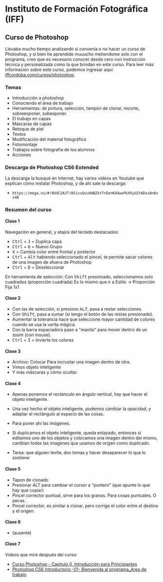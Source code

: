 # Instituto de Formación Fotográfica (IFF)

## Curso de Photoshop

Llevaba mucho tiempo analizando si convenía o no hacer un curso de Photoshop, y si bien he aprendido muuucho metiendome solo con el programa, creo que es necesario conocer desde cero con instrucción técnica y personalizada como la que brindan en este curso.
Para leer más información sobre este curso, podemos ingresar aquí: [iffcordoba.com/cursos/photoshop](http://www.iffcordoba.com/cursos/photoshop).

### Temas

- Introducción a photoshop
- Conociendo el área de trabajo
- Herramientas: de pintura, selección, tampón de clonar, recorte, sobreexponer, subexponer.
- El trabajo en capas
- Máscaras de capas
- Retoque de piel
- Textos
- Modificación del material fotográfico
- Fotomontaje
- Trabajos sobre fotografía de los alumnos
- Acciones

### Descarga de Photoshop CS6 Extended

La descarga la busqué en Internet, hay varios videos en Youtube que explican cómo instalar Photoshop, y de ahí sale la descarga:

- `https://mega.nz/#!0UdC2AJT!8SissQvuXHBZktTrEenK84woPkXhyUZtADxx8n8vs40`

### Resumen del curso

#### Clase 1

Navegación en general, y atajos del teclado destacados:

- <kbd>Ctrl</kbd> + <kbd>J</kbd> = Duplica capa
- <kbd>Ctrl</kbd> + <kbd>G</kbd> = Nuevo Grupo
- <kbd>X</kbd> = Cambia color entre frontal y posterior
- <kbd>Ctrl</kbd> + <kbd>Alt</kbd> habiendo seleccionado el pincel, te permite sacar colores de una imagen de afuera de Photoshop
- <kbd>Ctrl</kbd> + <kbd>D</kbd> = Deseleccionar

En herramienta de selección:
Con <kbd>Shift</kbd> presionado, seleccionamos solo cuadrados (proporción cuadrada)
Es lo mismo que ir a Estilo -> Proporción Fija 1x1

#### Clase 2

- Con las de selección, si presiono <kbd>ALT</kbd>, pasa a restar selecciones.
- Con <kbd>Shift</kbd>, pasa a sumar (si tengo el botón de las restas presionado).
- Aumentar la tolerancia hace que seleccione mayor cantidad de colores cuando se usa la varita mágica.
- Con la barra espaciadora paso a "manito" para mover dentro de un zoom (con mouse).
- <kbd>Ctrl</kbd> + <kbd>I</kbd> = Invierte los colores

#### Clase 3

- Archivo: Colocar
Para incrustar una imagen dentro de otra.
- Vimos objeto inteligente
- Y más máscaras y cómo ocultar.

#### Clase 4

- Apenas ponemos el rectánculo en ángulo vertical, hay que hacer el objeto inteligente.
- Una vez hecho el objeto inteligente, podemos cambiar la opacidad, y adaptar el rectángulo al espacio de las cosas.
- Para poner ahí las imágenes.

- Si duplicamos el objeto inteligente, queda enlazado, entonces si editamos uno de los objetos y colocamos una imagen dentro del mismo, cambian todas las imagenes que usamos de origen como duplicado.

- Tarea: que alguien levite, dos tomas y hacer desaparecer lo que lo sostiene

#### Clase 5

- Tapon de clonado
- Presionar ALT para cambiar el cursor a "puntero" (que apunte lo que hay que copiar)
- Pincel corrector puntual, sirve para los granos. Para cosas puntuales. O pecas.
- Pincel corrector, es similar a clonar, pero corrige el color entre el destino y el origen.

#### Clase 6 

- (ausente)

#### Clase 7


Videos que miré después del curso:

- [Curso Photoshop - Capitulo 0, Introducción para Principiantes](https://www.youtube.com/watch?v=4-VMuLs99Ss)
- [Photoshop CS6 Introductorio -01- Bienvenida al programa_Area de trabajo](https://www.youtube.com/watch?v=puK5A9FRWI4)


